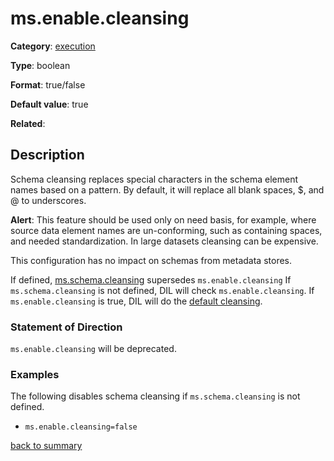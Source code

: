 # ms.enable.cleansing

**Category**: [execution](https://github.com/linkedin/data-integration-library/blob/master/docs/parameters/execution-parameters.md)

**Type**: boolean

**Format**: true/false

**Default value**: true

**Related**:

## Description

Schema cleansing replaces special characters in the schema element names based
on a pattern. By default, it will replace all blank spaces, $, and @ to underscores.

**Alert**: This feature should be used only on need basis,
for example, where source data element names are un-conforming, such as 
containing spaces, and needed standardization. In large datasets cleansing 
can be expensive. 

This configuration has no impact on schemas from metadata stores.

If defined, [ms.schema.cleansing](https://github.com/linkedin/data-integration-library/blob/master/docs/parameters/ms.schema.cleansing.md) 
supersedes `ms.enable.cleansing`
If `ms.schema.cleansing` is not defined, DIL will check `ms.enable.cleansing`.
If `ms.enable.cleansing` is true, DIL will do the [default cleansing](https://github.com/linkedin/data-integration-library/blob/master/docs/parameters/ms.schema.cleansing.md). 

### Statement of Direction

`ms.enable.cleansing` will be deprecated.
  
### Examples

The following disables schema cleansing if `ms.schema.cleansing` is not defined. 

- `ms.enable.cleansing=false`
 
[back to summary](https://github.com/linkedin/data-integration-library/blob/master/docs/parameters/summary.md#msenablecleansing)